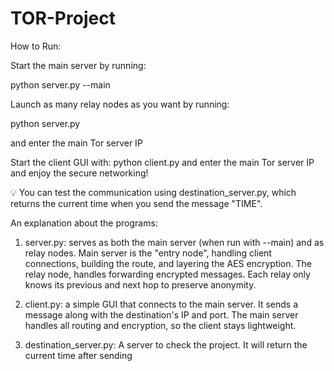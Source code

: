 # TOR-Project
How to Run:

Start the main server by running:

python server.py --main

Launch as many relay nodes as you want by running:

python server.py

and enter the main Tor server IP

Start the client GUI with:
python client.py
and enter the main Tor server IP
and enjoy the secure networking!

💡 You can test the communication using destination_server.py, which returns the current time when you send the message "TIME".
 
An explanation about the programs:

1. server.py: serves as both the main server (when run with --main) and as relay nodes.
Main server is the "entry node", handling client connections, building the route, and layering the AES encryption.
The relay node, handles forwarding encrypted messages. Each relay only knows its previous and next hop to preserve anonymity.

2. client.py: a simple GUI that connects to the main server. It sends a message along with the destination's IP and port.
The main server handles all routing and encryption, so the client stays lightweight.

3. destination_server.py: A server to check the project. It will return the current time after sending 
